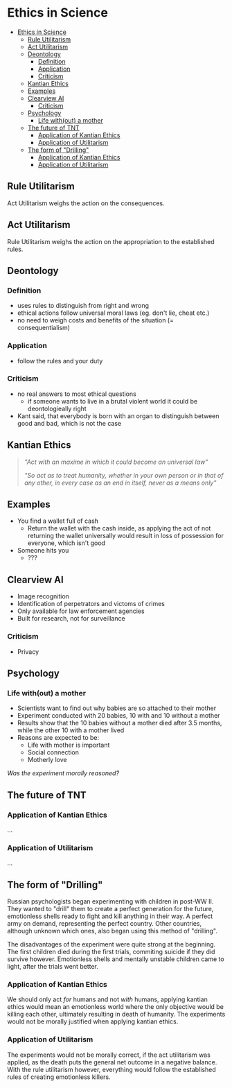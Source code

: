 # Ethics in Science

- [Ethics in Science](#ethics-in-science)
    - [Rule Utilitarism](#rule-utilitarism)
    - [Act Utilitarism](#act-utilitarism)
    - [Deontology](#deontology)
        - [Definition](#definition)
        - [Application](#application)
        - [Criticism](#criticism)
    - [Kantian Ethics](#kantian-ethics)
    - [Examples](#examples)
    - [Clearview AI](#clearview-ai)
        - [Criticism](#criticism-1)
    - [Psychology](#psychology)
        - [Life with(out) a mother](#life-without-a-mother)
    - [The future of TNT](#the-future-of-tnt)
        - [Application of Kantian Ethics](#application-of-kantian-ethics)
        - [Application of Utilitarism](#application-of-utilitarism)
    - [The form of "Drilling"](#the-form-of-drilling)
        - [Application of Kantian Ethics](#application-of-kantian-ethics-1)
        - [Application of Utilitarism](#application-of-utilitarism-1)

## Rule Utilitarism

Act Utilitarism weighs the action on the consequences.

## Act Utilitarism

Rule Utilitarism weighs the action on the appropriation to the established rules.

## Deontology

### Definition

- uses rules to distinguish from right and wrong
- ethical actions follow universal moral laws (eg. don't lie, cheat etc.)
- no need to weigh costs and benefits of the situation (= consequentialism)

### Application

- follow the rules and your duty

### Criticism

- no real answers to most ethical questions
    - if someone wants to live in a brutal violent world it could be deontologieally right
- Kant said, that everybody is born with an organ to distinguish between good and bad, which is not the case

## Kantian Ethics

> *"Act with an maxime in which it could become an universal law"*
>
> *"So act as to treat humanity, whether in your own person or in that of any other, in every case as an end in itself, never as a means only"*

## Examples

- You find a wallet full of cash
    - Return the wallet with the cash inside, as applying the act of not returning the wallet universally would result in loss of possession for everyone, which isn't good
- Someone hits you
    - ???

## Clearview AI

- Image recognition
- Identification of perpetrators and victoms of crimes
- Only available for law enforcement agencies
- Built for research, not for surveillance

### Criticism

- Privacy

## Psychology

### Life with(out) a mother

- Scientists want to find out why babies are so attached to their mother
- Experiment conducted with 20 babies, 10 with and 10 without a mother
- Results show that the 10 babies without a mother died after 3.5 months, while the other 10 with a mother lived
- Reasons are expected to be:
    - Life with mother is important
    - Social connection
    - Motherly love

*Was the experiment morally reasoned?*

## The future of TNT

### Application of Kantian Ethics

...

### Application of Utilitarism

...

## The form of "Drilling"

Russian psychologists began experimenting with children in post-WW II. They wanted to "drill" them to create a perfect generation for the future, emotionless shells ready to fight and kill anything in their way. A perfect army on demand, representing the perfect country. Other countries, although unknown which ones, also began using this method of "drilling".

The disadvantages of the experiment were quite strong at the beginning. The first children died during the first trials, commiting suicide if they did survive however. Emotionless shells and mentally unstable children came to light, after the trials went better.

### Application of Kantian Ethics

We should only act *for* humans and not *with* humans, applying kantian ethics would mean an emotionless world where the only objective would be killing each other, ultimately resulting in death of humanity. The experiments would not be morally justified when applying kantian ethics.

### Application of Utilitarism

The experiments would not be morally correct, if the act utilitarism was applied, as the death puts the general net outcome in a negative balance. With the rule utilitarism however, everything would follow the established rules of creating emotionless killers.
